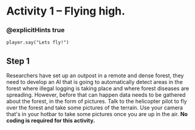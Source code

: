 # Activity 1 – Flying high.

### @explicitHints true

```template
player.say("Lets fly!")
```

## Step 1
Researchers have set up an outpost in a remote and dense forest, they need to develop an AI that is going to automatically detect areas in the forest where illegal logging is taking place and where forest diseases are spreading. However, before that can happen data needs to be gathered about the forest, in the form of pictures. Talk to the helicopter pilot to fly over the forest and take some pictures of the terrain. 
Use your camera that's in your hotbar to take some pictures once you are up in the air.
**No coding is required for this activity.**
